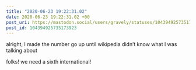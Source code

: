 ```yaml
---
title: "2020-06-23 19:22:31.02"
date: 2020-06-23 19:22:31.02 +00
post_uri: https://mastodon.social/users/gravely/statuses/104394925735173923
post_id: 104394925735173923
---
```

alright, I made the number go up until wikipedia didn’t know what I was talking about

folks! we need a sixth international!


